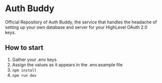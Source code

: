 # Auth Buddy

Official Repository of Auth Buddy, the service that handles the headache of setting up your own database and server for your HighLevel OAuth 2.0 keys.

## How to start

1. Gather your .env keys
2. Assign the values as it appears in the .env.example file
3. `npm install`
4. `npm run dev`
